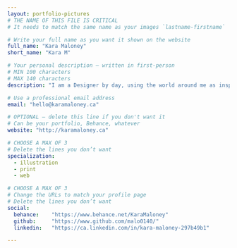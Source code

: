 ```yaml
---
layout: portfolio-pictures
# THE NAME OF THIS FILE IS CRITICAL
# It needs to match the same name as your images `lastname-firstname`

# Write your full name as you want it shown on the website
full_name: "Kara Maloney"
short_name: "Kara M"

# Your personal description — written in first-person
# MIN 100 characters
# MAX 140 characters
description: "I am a Designer by day, using the world around me as inspiration for creation. But by night I am a Ninja Turtle."

# Use a professional email address
email: "hello@karamaloney.ca"

# OPTIONAL — delete this line if you don't want it
# Can be your portfolio, Behance, whatever
website: "http://karamaloney.ca"

# CHOOSE A MAX OF 3
# Delete the lines you don’t want
specialization:
  - illustration
  - print
  - web

# CHOOSE A MAX OF 3
# Change the URLs to match your profile page
# Delete the lines you don’t want
social:
  behance:    "https://www.behance.net/KaraMaloney"
  github:     "https://www.github.com/malo0140/"
  linkedin:   "https://ca.linkedin.com/in/kara-maloney-297b49b1"

---
```

